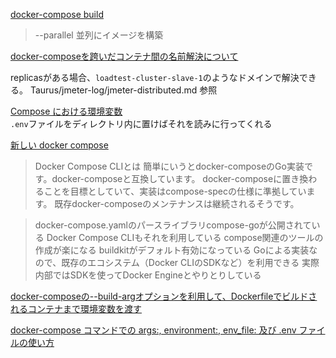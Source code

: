 [docker-compose build](https://docs.docker.jp/compose/reference/build.html) 
> --parallel              並列にイメージを構築

[docker-composeを跨いだコンテナ間の名前解決について](https://qiita.com/negineri/items/793f7da3694f819b3b49#docker-compose%E3%81%A8%E5%90%8D%E5%89%8D%E8%A7%A3%E6%B1%BA)

replicasがある場合、`loadtest-cluster-slave-1`のようなドメインで解決できる。 Taurus/jmeter-log/jmeter-distributed.md 参照

[Compose における環境変数](https://matsuand.github.io/docs.docker.jp.onthefly/compose/environment-variables/)  
`.env`ファイルをディレクトリ内に置けばそれを読みに行ってくれる

[新しい docker compose](https://zenn.dev/skanehira/articles/2021-06-03-new-docker-compose)

> Docker Compose CLIとは
> 簡単にいうとdocker-composeのGo実装です。docker-composeと互換しています。
> docker-composeに置き換わることを目標としていて、実装はcompose-specの仕様に準拠しています。
> 既存docker-composeのメンテナンスは継続されるそうです。

> docker-compose.yamlのパースライブラリcompose-goが公開されている
> Docker Compose CLIもそれを利用している
> compose関連のツールの作成が楽になる
> buildkitがデフォルト有効になっている
> Goによる実装なので、既存のエコシステム（Docker CLIのSDKなど）を利用できる
> 実際内部ではSDKを使ってDocker Engineとやりとりしている

[docker-composeの--build-argオプションを利用して、Dockerfileでビルドされるコンテナまで環境変数を渡す](https://qiita.com/yuta_vamdemic/items/7be33ade88a008255930)

[docker-compose コマンドでの args:, environment:, env_file: 及び .env ファイルの使い方](https://qiita.com/hokutoasari/items/9043ed26402d6860d0a5)

